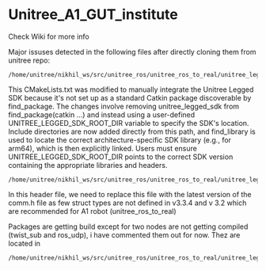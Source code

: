 # Unitree_A1_GUT_institute

Check Wiki for more info

Major issuses detected in the following files after directly cloning them from unitree repo:

```
/home/unitree/nikhil_ws/src/unitree_ros/unitree_ros_to_real/unitree_legged_real/CMakeLists.txt
```
This CMakeLists.txt was modified to manually integrate the Unitree Legged SDK because it's not set up as a standard Catkin package discoverable by find_package. The changes involve removing unitree_legged_sdk from find_package(catkin ...) and instead using a user-defined UNITREE_LEGGED_SDK_ROOT_DIR variable to specify the SDK's location. Include directories are now added directly from this path, and find_library is used to locate the correct architecture-specific SDK library (e.g., for arm64), which is then explicitly linked. Users must ensure UNITREE_LEGGED_SDK_ROOT_DIR points to the correct SDK version containing the appropriate libraries and headers.

```
/home/unitree/nikhil_ws/src/unitree_ros/unitree_ros_to_real/unitree_legged_sdk/include/unitree_legged_sdk/comm.h 
```
In this header file, we need to replace this file with the latest version of the comm.h file as few struct types are not defined in v3.3.4 and v 3.2 which are recommended for A1 robot (unitree_ros_to_real)


Packages are getting build except for two nodes are not getting compiled (twist_sub and ros_udp), i have commented them out for now. Thez are located in 

```
/home/unitree/nikhil_ws/src/unitree_ros/unitree_ros_to_real/unitree_legged_real/CMakeLists.txt
```

